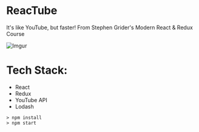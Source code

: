 # ReacTube
It's like YouTube, but faster! From Stephen Grider's Modern React & Redux Course

![Imgur](https://i.imgur.com/oKbD3yR.png)

# Tech Stack:
* React
* Redux
* YouTube API
* Lodash

```
> npm install
> npm start
```
